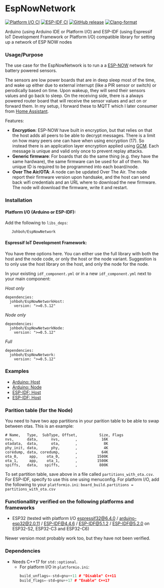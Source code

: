 # EspNowNetwork
[![Platform I/O CI](https://github.com/Johboh/EspNowNetwork/actions/workflows/platformio.yaml/badge.svg)](https://registry.platformio.org/libraries/johboh/EspNowNetwork)
[![ESP-IDF CI](https://github.com/Johboh/EspNowNetwork/actions/workflows/espidf.yaml/badge.svg)](https://components.espressif.com/components/johboh/espnownetwork)
[![GitHub release](https://img.shields.io/github/release/Johboh/EspNowNetwork.svg)](https://github.com/Johboh/EspNowNetwork/releases)
[![Clang-format](https://github.com/Johboh/EspNowNetwork/actions/workflows/clang-format.yaml/badge.svg)](https://github.com/Johboh/EspNowNetwork)


Arduino (using Arduino IDE or Platform I/O) and ESP-IDF (using Espressif IoT Development Framework or Platform I/O) compatible library for setting up a network of ESP NOW nodes

### Usage/Purpose
The use case for the EspNowNetwork is to run a a [ESP-NOW](https://www.espressif.com/en/solutions/low-power-solutions/esp-now) network for battery powered sensors.

The sensors are low power boards that are in deep sleep most of the time, and wake up either due to external interrupt (like a PIR sensor or switch) or perodically based on time. Upon wakeup, they will send their sensors values and go back to sleep. On the receiving side, there is a always powered router board that will receive the sensor values and act on or forward them. In my setup, I forward these to MQTT which I later consumer from [Home Assistant](https://www.home-assistant.io).

Features:
- **Encryption**: ESP-NOW have built in encryption, but that relies on that the host adds all peers to be able to decrypt messages. There is a limit on how many peers one can have when using encryption (17). So instead there is an application layer encryption applied using [GCM](https://en.wikipedia.org/wiki/Galois/Counter_Mode). Each message is unique and valid only once to prevent replay attacks.
- **Generic firmware**: For boards that do the same thing (e.g. they have the same hardware), the same firmware can be used for all of them. No unique ID is required to be programmed into each board/node.
- **Over The Air/OTA**: A node can be updated Over The Air. The node report their firmware version upon handsake, and the host can send back wifi credentials and an URL where to download the new firmware. The node will download the firmware, write it and restart.

### Installation
#### Platform I/O (Arduino or ESP-IDF):
Add the following to `libs_deps`:
```
   Johboh/EspNowNetwork
```
#### Espressif IoT Development Framework:
You have three options here. You can either use the full library with both the host and the node code, or only the host or the node variant. Suggestion is to only use the host library on the host, and only the node for the node.

In your existing `idf_component.yml` or in a new `idf_component.yml` next to your main component:

*Host only*
```
dependencies:
  johboh/EspNowNetworkHost:
    version: ">=0.5.12"
```
*Node only*
```
dependencies:
  johboh/EspNowNetworkNode:
    version: ">=0.5.12"
```
*Full*
```
dependencies:
  johboh/EspNowNetwork:
    version: ">=0.5.12"
```

### Examples
- [Arduino: Host](examples/arduino/host/Host.ino)
- [Arduino: Node](examples/arduino/node/Node.ino)
- [ESP-IDF: Host](examples/espidf/host/main/main.cpp)
- [ESP-IDF: Host](examples/espidf/node/main/main.cpp)

### Parition table (for the Node)
You need to have two app partitions in your parition table to be able to swap between otas. This is an example:
```
# Name,   Type,  SubType, Offset,          Size, Flags
nvs,      data,      nvs,       ,           16K
otadata,  data,      ota,       ,            8K
phy_init, data,      phy,       ,            4K
coredump, data, coredump,       ,           64K
ota_0,     app,    ota_0,       ,         1500K
ota_1,     app,    ota_1,       ,         1500K
spiffs,   data,   spiffs,       ,          800K
```
To set partition table, save above in a file called `partitions_with_ota.csv`. For ESP-IDF, specify to use this one using menuconfig. For platform I/O, add the following to your `platformio.ini`: `board_build.partitions = partitions_with_ota.csv`

### Functionallity verified on the following platforms and frameworks
- ESP32 (tested with platform I/O [espressif32@6.4.0](https://github.com/platformio/platform-espressif32) / [arduino-esp32@2.0.11](https://github.com/espressif/arduino-esp32) / [ESP-IDF@4.4.6](https://github.com/espressif/esp-idf) / [ESP-IDF@5.1.2](https://github.com/espressif/esp-idf) / [ESP-IDF@5.2.0](https://github.com/espressif/esp-idf) on ESP32-S2, ESP32-C3 and ESP32-C6)

Newer version most probably work too, but they have not been verified.

### Dependencies
- Needs C++17 for `std::optional`.
  - For platform I/O in `platformio.ini`:
    ```C++
    build_unflags=-std=gnu++11 # "Disable" C++11
    build_flags=-std=gnu++17 # "Enable" C++17
    ```
